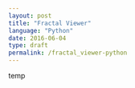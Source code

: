 ```yaml
---
layout: post
title: "Fractal Viewer"
language: "Python"
date: 2016-06-04
type: draft
permalink: /fractal_viewer-python
---
```


temp
